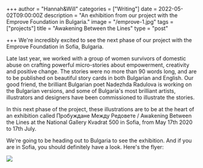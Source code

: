 +++
author = "Hannah&Will"
categories = ["Writing"]
date = 2022-05-02T09:00:00Z
description = "An exhibition from our project with the Emprove Foundation in Bulgaria."
image = "/emprove-1.jpg"
tags = ["projects"]
title = "Awakening Between the Lines"
type = "post"

+++
We're incredibly excited to see the next phase of our project with the Emprove Foundation in Sofia, Bulgaria.

Late last year, we worked with a group of women survivors of domestic abuse on crafting powerful micro-stories about empowerment, creativity and positive change. The stories were no more than 90 words long, and are to be published on beautiful story cards in both Bulgarian and English. Our good friend, the brilliant Bulgarian poet Nadezhda Radulova is working on the Bulgarian versions, and some of Bulgaria's most brilliant artists, illustrators and designers have been commissioned to illustrate the stories.

In this next phase of the project, these illustrations are to be at the heart of an exhibition   called Пробуждане Между Редовете / Awakening Between the Lines at the National Gallery Kvadrat 500 in Sofia, from May 17th 2020 to 17th July.

We're going to be heading out to Bulgaria to see the exhibition. And if you are in Sofia, you should definitely have a look. Here's the flyer:

![](/emprove.jpeg)